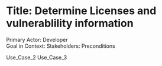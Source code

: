 # Title: Determine Licenses and vulnerablility information
Primary Actor: Developer  
Goal in Context:
Stakeholders:
Preconditions

Use_Case_2
Use_Case_3
